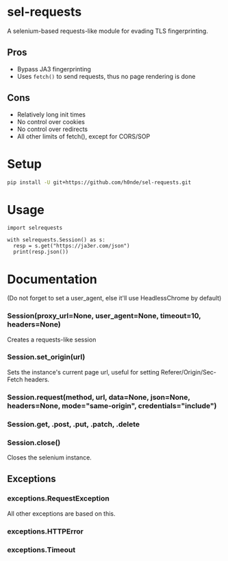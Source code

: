 # sel-requests
A selenium-based requests-like module for evading TLS fingerprinting.

## Pros
- Bypass JA3 fingerprinting
- Uses `fetch()` to send requests, thus no page rendering is done

## Cons
- Relatively long init times
- No control over cookies
- No control over redirects
- All other limits of fetch(), except for CORS/SOP

# Setup
```bash
pip install -U git+https://github.com/h0nde/sel-requests.git
```

# Usage
```python3
import selrequests

with selrequests.Session() as s:
  resp = s.get("https://ja3er.com/json")
  print(resp.json())
```

# Documentation

(Do not forget to set a user_agent, else it'll use HeadlessChrome by default)
### Session(proxy_url=None, user_agent=None, timeout=10, headers=None)
Creates a requests-like session

### Session.set_origin(url)
Sets the instance's current page url, useful for setting Referer/Origin/Sec-Fetch headers.

### Session.request(method, url, data=None, json=None, headers=None, mode="same-origin", credentials="include")

### Session.get, .post, .put, .patch, .delete

### Session.close()
Closes the selenium instance.

## Exceptions

### exceptions.RequestException
All other exceptions are based on this.

### exceptions.HTTPError

### exceptions.Timeout
